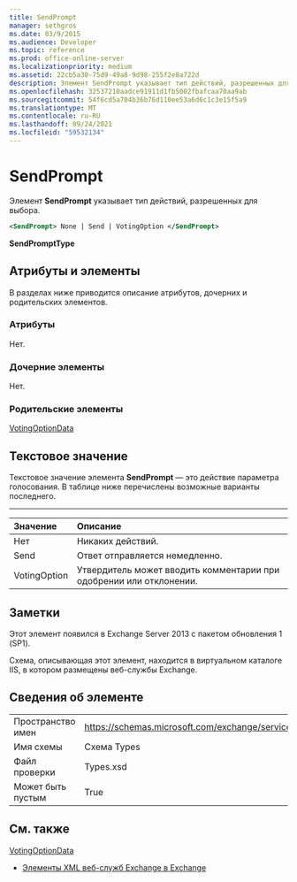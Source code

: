 ```yaml
---
title: SendPrompt
manager: sethgros
ms.date: 03/9/2015
ms.audience: Developer
ms.topic: reference
ms.prod: office-online-server
ms.localizationpriority: medium
ms.assetid: 22cb5a30-75d9-49a8-9d98-255f2e8a722d
description: Элемент SendPrompt указывает тип действий, разрешенных для выбора.
ms.openlocfilehash: 32537210aadce91911d1fb5002fbafcaa70aa9ab
ms.sourcegitcommit: 54f6cd5a704b36b76d110ee53a6d6c1c3e15f5a9
ms.translationtype: MT
ms.contentlocale: ru-RU
ms.lasthandoff: 09/24/2021
ms.locfileid: "59532134"
---
```

# <a name="sendprompt"></a>SendPrompt

Элемент **SendPrompt** указывает тип действий, разрешенных для выбора. 
  
```XML
<SendPrompt> None | Send | VotingOption </SendPrompt>
```

 **SendPromptType**
## <a name="attributes-and-elements"></a>Атрибуты и элементы

В разделах ниже приводится описание атрибутов, дочерних и родительских элементов.
  
### <a name="attributes"></a>Атрибуты

Нет.
  
### <a name="child-elements"></a>Дочерние элементы

Нет.
  
### <a name="parent-elements"></a>Родительские элементы

[VotingOptionData](votingoptiondata.md)
  
## <a name="text-value"></a>Текстовое значение

Текстовое значение элемента **SendPrompt** — это действие параметра голосования. В таблице ниже перечислены возможные варианты последнего. 
  
****

|**Значение**|**Описание**|
|:-----|:-----|
|Нет  <br/> |Никаких действий.  <br/> |
|Send  <br/> |Ответ отправляется немедленно.  <br/> |
|VotingOption  <br/> |Утвердитель может вводить комментарии при одобрении или отклонении.  <br/> |
   
## <a name="remarks"></a>Заметки

Этот элемент появился в Exchange Server 2013 с пакетом обновления 1 (SP1).
  
Схема, описывающая этот элемент, находится в виртуальном каталоге IIS, в котором размещены веб-службы Exchange.
  
## <a name="element-information"></a>Сведения об элементе

|||
|:-----|:-----|
|Пространство имен  <br/> |https://schemas.microsoft.com/exchange/services/2006/types  <br/> |
|Имя схемы  <br/> |Схема Types  <br/> |
|Файл проверки  <br/> |Types.xsd  <br/> |
|Может быть пустым  <br/> |True  <br/> |
   
## <a name="see-also"></a>См. также



[VotingOptionData](votingoptiondata.md)


- [Элементы XML веб-служб Exchange в Exchange](ews-xml-elements-in-exchange.md)

